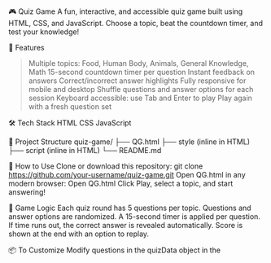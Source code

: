 🎮 Quiz Game
A fun, interactive, and accessible quiz game built using HTML, CSS, and JavaScript. Choose a topic, beat the countdown timer, and test your knowledge!


🚀 Features
> Multiple topics: Food, Human Body, Animals, General Knowledge, Math
> 15-second countdown timer per question
> Instant feedback on answers
> Correct/incorrect answer highlights
> Fully responsive for mobile and desktop
>  Shuffle questions and answer options for each session
>  Keyboard accessible: use Tab and Enter to play
> Play again with a fresh question set

🛠 Tech Stack
HTML
CSS
JavaScript

📂 Project Structure
quiz-game/
├── QG.html
├── style (inline in HTML)
├── script (inline in HTML)
└── README.md

📃 How to Use
Clone or download this repository:
git clone https://github.com/your-username/quiz-game.git
Open QG.html in any modern browser:
Open QG.html
Click Play, select a topic, and start answering!

🧪 Game Logic
Each quiz round has 5 questions per topic.
Questions and answer options are randomized.
A 15-second timer is applied per question.
If time runs out, the correct answer is revealed automatically.
Score is shown at the end with an option to replay.

📦 To Customize
Modify questions in the quizData object in the <script> section.
Add new topics by appending to quizData and adding a new button in the #topic-selection section.
Customize styles easily in the embedded <style> block in index.html.

✅ Accessibility
aria-label, aria-live, and tabindex are used for screen reader and keyboard navigation.

Colors have been chosen for readability and contrast.

🧑‍💻 Author
Madhu Varsha
Your GitHub
Your LinkedIn (optional)